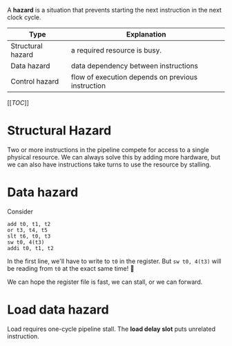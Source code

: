 A **hazard** is a situation that prevents starting the next instruction in the next clock cycle.

|Type|Explanation|
|----|-----------|
|Structural hazard|a required resource is busy.|
|Data hazard|data dependency between instructions|
|Control hazard|flow of execution depends on previous instruction|

[[_TOC_]]

# Structural Hazard

Two or more instructions in the pipeline compete for access to a single physical resource. We can always solve this by adding more hardware, but we can also have instructions take turns to use the resource by stalling.

# Data hazard

Consider 

```
add t0, t1, t2
or t3, t4, t5
slt t6, t0, t3
sw t0, 4(t3)
addi t0, t1, t2
```

In the first line, we'll have to write to `t0` in the register. But `sw t0, 4(t3)` will be reading from `t0` at the exact same time! 🚨

We can hope the register file is fast, we can stall, or we can forward.

# Load data hazard

Load requires one-cycle pipeline stall. The **load delay slot** puts unrelated instruction. 